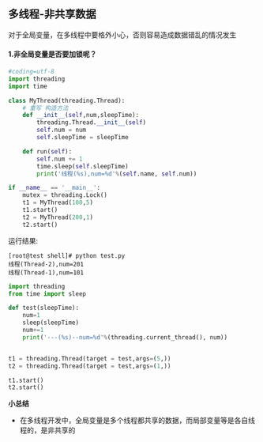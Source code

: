 ## 多线程-非共享数据

对于全局变量，在多线程中要格外小心，否则容易造成数据错乱的情况发生

#### 1.非全局变量是否要加锁呢？

```py
#coding=utf-8
import threading
import time

class MyThread(threading.Thread):
    # 重写 构造方法
    def __init__(self,num,sleepTime):
        threading.Thread.__init__(self)
        self.num = num
        self.sleepTime = sleepTime

    def run(self):
        self.num += 1
        time.sleep(self.sleepTime)
        print('线程(%s),num=%d'%(self.name, self.num))

if __name__ == '__main__':
    mutex = threading.Lock()
    t1 = MyThread(100,5)
    t1.start()
    t2 = MyThread(200,1)
    t2.start()
```

运行结果:
```
[root@test shell]# python test.py 
线程(Thread-2),num=201
线程(Thread-1),num=101
```

```py
import threading
from time import sleep

def test(sleepTime):
    num=1
    sleep(sleepTime)
    num+=1
    print('---(%s)--num=%d'%(threading.current_thread(), num))


t1 = threading.Thread(target = test,args=(5,))
t2 = threading.Thread(target = test,args=(1,))

t1.start()
t2.start()
```

**小总结**

* 在多线程开发中，全局变量是多个线程都共享的数据，而局部变量等是各自线程的，是非共享的
